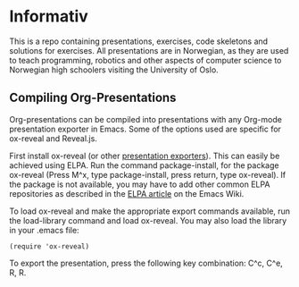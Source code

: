 Informativ
==========

This is a repo containing presentations, exercises, code skeletons and
solutions for exercises. All presentations are in Norwegian, as they
are used to teach programming, robotics and other aspects of computer
science to Norwegian high schoolers visiting the University of Oslo.

## Compiling Org-Presentations ##

Org-presentations can be compiled into presentations with any Org-mode
presentation exporter in Emacs. Some of the options used are specific
for ox-reveal and Reveal.js.

First install ox-reveal (or other
[presentation exporters](http://orgmode.org/worg/org-tutorials/non-beamer-presentations.html)). This
can easily be achieved using ELPA. Run the command package-install,
for the package ox-reveal (Press M^x, type package-install, press
return, type ox-reveal). If the package is not available, you may have
to add other common ELPA repositories as described in the
[ELPA article](http://www.emacswiki.org/emacs/ELPA) on the Emacs Wiki.

To load ox-reveal and make the appropriate export commands available,
run the load-library command and load ox-reveal. You may also load the library in your .emacs file:

    (require 'ox-reveal)

To export the presentation, press the following key combination: C^c,
C^e, R, R.
